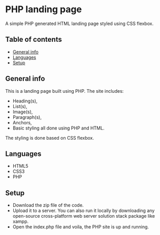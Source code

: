 # PHP landing page
A simple PHP generated HTML landing page styled using CSS flexbox.

## Table of contents
* [General info](#general-info)
* [Languages](#languages)
* [Setup](#setup)

## General info
This is a landing page built using PHP. The site includes:
* Heading(s), 
* List(s), 
* Image(s), 
* Paragraph(s), 
* Anchors, 
* Basic styling
all done using PHP and HTML.

The styling is done based on CSS flexbox.

## Languages
* HTML5
* CSS3
* PHP

## Setup
* Download the zip file of the code.
* Upload it to a server. You can also run it locally by downloading any open-source cross-platform web server solution stack package like xampp.
* Open the index.php file and voila, the PHP site is up and running.

